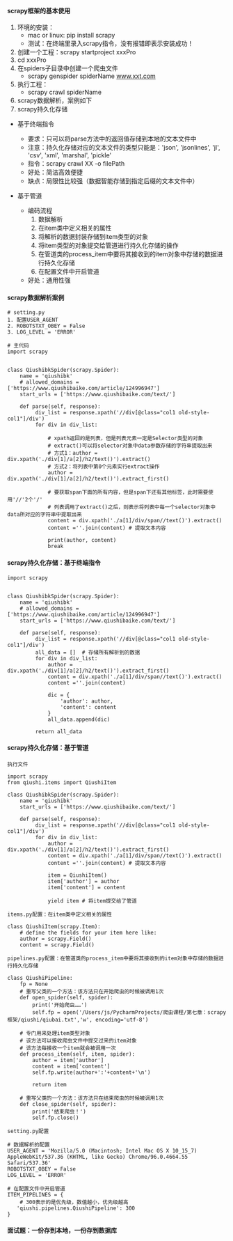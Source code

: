 #### scrapy框架的基本使用
1. 环境的安装：
   * mac or linux: pip install scrapy
   * 测试：在终端里录入scrapy指令，没有报错即表示安装成功！
2. 创建一个工程：scrapy startproject xxxPro
3. cd xxxPro
4. 在spiders子目录中创建一个爬虫文件
   * scrapy genspider spiderName www.xxt.com
5. 执行工程：
   * scrapy crawl spiderName
6. scrapy数据解析，案例如下
7. scrapy持久化存储
  * 基于终端指令
    * 要求：只可以将parse方法中的返回值存储到本地的文本文件中
    * 注意：持久化存储对应的文本文件的类型只能是：'json', 'jsonlines', 'jl', 'csv', 'xml', 'marshal', 'pickle'
    * 指令：scrapy crawl XX -o filePath
    * 好处：简洁高效便捷
    * 缺点：局限性比较强（数据智能存储到指定后缀的文本文件中）

  * 基于管道
    * 编码流程
      1. 数据解析
      2. 在item类中定义相关的属性
      3. 将解析的数据封装存储到item类型的对象
      4. 将item类型的对象提交给管道进行持久化存储的操作
      5. 在管道类的process_item中要将其接收到的item对象中存储的数据进行持久化存储
      6. 在配置文件中开启管道
    * 好处：通用性强 

#### scrapy数据解析案例
```
# setting.py
1. 配置USER_AGENT
2. ROBOTSTXT_OBEY = False
3. LOG_LEVEL = 'ERROR'

# 主代码
import scrapy


class QiushibkSpider(scrapy.Spider):
    name = 'qiushibk'
    # allowed_domains = ['https://www.qiushibaike.com/article/124996947']
    start_urls = ['https://www.qiushibaike.com/text/']

    def parse(self, response):
         div_list = response.xpath('//div[@class="col1 old-style-col1"]/div')
         for div in div_list:
         
             # xpath返回的是列表，但是列表元素一定是Selector类型的对象
             # extract()可以将selector对象中data参数存储的字符串提取出来
             # 方式1：author = div.xpath('./div[1]/a[2]/h2/text()').extract()
             # 方式2：将列表中第0个元素实行extract操作
             author = div.xpath('./div[1]/a[2]/h2/text()').extract_first()
             
             # 要获取span下面的所有内容，但是span下还有其他标签，此时需要使用'//'2个'/'
             # 列表调用了extract()之后，则表示将列表中每一个selector对象中data所对应的字符串中提取出来
             content = div.xpath('./a[1]/div/span//text()').extract()
             content =''.join(content) # 提取文本内容
             
             print(author, content)
             break

```

#### scrapy持久化存储：基于终端指令
```
import scrapy


class QiushibkSpider(scrapy.Spider):
    name = 'qiushibk'
    # allowed_domains = ['https://www.qiushibaike.com/article/124996947']
    start_urls = ['https://www.qiushibaike.com/text/']

    def parse(self, response):
         div_list = response.xpath('//div[@class="col1 old-style-col1"]/div')
         all_data = []  # 存储所有解析到的数据
         for div in div_list:
             author = div.xpath('./div[1]/a[2]/h2/text()').extract_first()
             content = div.xpath('./a[1]/div/span//text()').extract()
             content =''.join(content) 

             dic = {
                 'author': author,
                 'content': content
             }
             all_data.append(dic)

         return all_data

```

#### scrapy持久化存储：基于管道

```
执行文件

import scrapy
from qiushi.items import QiushiItem

class QiushibkSpider(scrapy.Spider):
    name = 'qiushibk'
    start_urls = ['https://www.qiushibaike.com/text/']

    def parse(self, response):
         div_list = response.xpath('//div[@class="col1 old-style-col1"]/div')
         for div in div_list:
             author = div.xpath('./div[1]/a[2]/h2/text()').extract_first()
             content = div.xpath('./a[1]/div/span//text()').extract()
             content =''.join(content) # 提取文本内容

             item = QiushiItem()
             item['author'] = author
             item['content'] = content

             yield item # 将item提交给了管道
```

```
items.py配置：在item类中定义相关的属性

class QiushiItem(scrapy.Item):
    # define the fields for your item here like:
    author = scrapy.Field()
    content = scrapy.Field()
```
```
pipelines.py配置：在管道类的process_item中要将其接收到的item对象中存储的数据进行持久化存储

class QiushiPipeline:
    fp = None
    # 重写父类的一个方法：该方法只在开始爬虫的时候被调用1次
    def open_spider(self, spider):
        print('开始爬虫……')
        self.fp = open('/Users/js/PycharmProjects/爬虫课程/第七章：scrapy框架/qiushi/qiubai.txt','w', encoding='utf-8')
        
    # 专门用来处理item类型对象
    # 该方法可以接收爬虫文件中提交过来的item对象
    # 该方法每接收一个item就会被调用一次
    def process_item(self, item, spider):
        author = item['author']
        content = item['content']
        self.fp.write(author+':'+content+'\n')

        return item
 
    # 重写父类的一个方法：该方法只在结束爬虫的时候被调用1次
    def close_spider(self, spider):
        print('结束爬虫！')
        self.fp.close()

```
```
setting.py配置

# 数据解析的配置
USER_AGENT = 'Mozilla/5.0 (Macintosh; Intel Mac OS X 10_15_7) AppleWebKit/537.36 (KHTML, like Gecko) Chrome/96.0.4664.55 Safari/537.36'
ROBOTSTXT_OBEY = False
LOG_LEVEL = 'ERROR'

# 在配置文件中开启管道
ITEM_PIPELINES = {
    # 300表示的是优先级，数值越小，优先级越高
   'qiushi.pipelines.QiushiPipeline': 300
}
```

#### 面试题：一份存到本地，一份存到数据库
